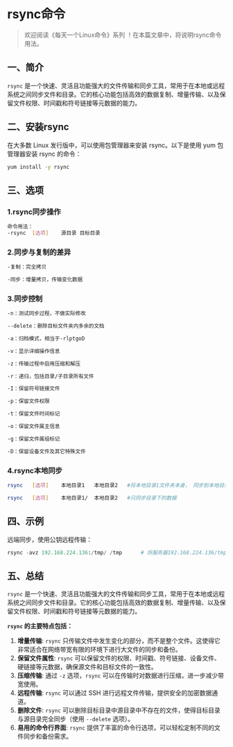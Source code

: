 # rsync命令



> 欢迎阅读《每天一个Linux命令》系列 ！在本篇文章中，将说明rsync命令用法。

## 一、简介

`rsync` 是一个快速、灵活且功能强大的文件传输和同步工具，常用于在本地或远程系统之间同步文件和目录。它的核心功能包括高效的数据复制、增量传输、以及保留文件权限、时间戳和符号链接等元数据的能力。



## 二、安装rsync

在大多数 Linux 发行版中，可以使用包管理器来安装 rsync。以下是使用 yum 包管理器安装 rsync 的命令：

```bash
yum install -y rsync
```



## 三、选项

### 1.rsync同步操作

```bash
命令用法：
-rsync	[选项]	源目录	目标目录
```

### 2.同步与复制的差异

```bash
-复制：完全拷贝

-同步：增量拷贝，传输变化数据
```

### 3.同步控制

```bash
-n：测试同步过程，不做实际修改

--delete：删除目标文件夹内多余的文档

-a：归档模式，相当于-rlptgoD

-v：显示详细操作信息

-z：传输过程中启用压缩和解压

-r：递归，包括目录/子目录所有文件

-I：保留符号链接文件

-p：保留文件权限

-t：保留文件时间标记

-o：保留文件属主信息

-g：保留文件属组标记

-D：保留设备文件及其它特殊文件
```

### 4.rsync本地同步

```bash
rsync	[选项]	本地目录1	本地目录2	#将本地目录1文件夹本身， 同步到本地目录2文件夹下

rsync	[选项]	本地目录1/	本地目录2	#只同步目录下的数据
```



## 四、示例

远端同步，使用公钥远程传输：

```python
rsync -avz 192.168.224.136:/tmp/ /tmp      # 将服务器192.168.224.136/tmp文件夹的内容，拷贝到本地/tmp/内
```



## 五、总结

`rsync` 是一个快速、灵活且功能强大的文件传输和同步工具，常用于在本地或远程系统之间同步文件和目录。它的核心功能包括高效的数据复制、增量传输、以及保留文件权限、时间戳和符号链接等元数据的能力。

**`rsync` 的主要特点包括：**

1. **增量传输**: `rsync` 只传输文件中发生变化的部分，而不是整个文件。这使得它非常适合在网络带宽有限的环境下进行大文件的同步和备份。
2. **保留文件属性**: `rsync` 可以保留文件的权限、时间戳、符号链接、设备文件、硬链接等元数据，确保源文件和目标文件的一致性。
3. **压缩传输**: 通过 `-z` 选项，`rsync` 可以在传输时对数据进行压缩，进一步减少带宽使用。
4. **远程传输**: `rsync` 可以通过 SSH 进行远程文件传输，提供安全的加密数据通道。
5. **删除文件**: `rsync` 可以删除目标目录中源目录中不存在的文件，使得目标目录与源目录完全同步（使用 `--delete` 选项）。
6. **易用的命令行界面**: `rsync` 提供了丰富的命令行选项，可以轻松定制不同的文件同步和备份需求。